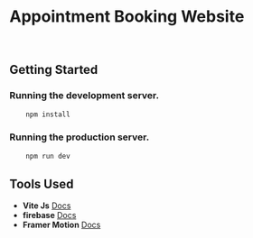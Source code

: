 # Appointment Booking Website


<br/>


## Getting Started


### Running the development server.

```bash
    npm install
```

### Running the production server.

```bash
    npm run dev
```

## Tools Used

- **Vite Js** [Docs](https://vite.dev/guide/#getting-started)
- **firebase** [Docs](https://firebase.google.com/docs/auth)
- **Framer Motion** [Docs](https://motion.dev/docs/react-motion-component)
